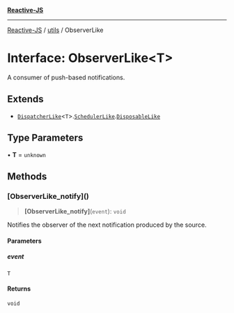[**Reactive-JS**](../../README.md)

***

[Reactive-JS](../../README.md) / [utils](../README.md) / ObserverLike

# Interface: ObserverLike\<T\>

A consumer of push-based notifications.

## Extends

- [`DispatcherLike`](DispatcherLike.md)\<`T`\>.[`SchedulerLike`](SchedulerLike.md).[`DisposableLike`](DisposableLike.md)

## Type Parameters

• **T** = `unknown`

## Methods

### \[ObserverLike\_notify\]()

> **\[ObserverLike\_notify\]**(`event`): `void`

Notifies the observer of the next notification produced by the source.

#### Parameters

##### event

`T`

#### Returns

`void`
